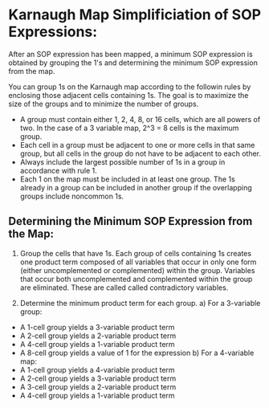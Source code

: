 # Karnaugh Map Simplificiation of SOP Expressions:

After an SOP expression has been mapped, a minimum SOP expression is obtained by grouping the 1's and determining the minimum SOP expression from the map.

You can group 1s on the Karnaugh map according to the followin rules by enclosing those adjacent cells containing 1s. The goal is to maximize the size of the groups and to minimize the number of groups.
- A group must contain either 1, 2, 4, 8, or 16 cells, which are all powers of two. In the case of a 3 variable map, 2^3 = 8 cells is the maximum group.
- Each cell in a group must be adjacent to one or more cells in that same group, but all cells in the group do not have to be adjacent to each other.
- Always include the largest possible number of 1s in a group in accordance with rule 1.
- Each 1 on the map must be included in at least one group. The 1s already in a group can be included in another group if the overlapping groups include noncommon 1s.

## Determining the Minimum SOP Expression from the Map:

1. Group the cells that have 1s. Each group of cells containing 1s creates one product term composed of all variables that occur in only one form (either uncomplemented or complemented) within the group. Variables that occur both uncomplemented and complemented within the group are eliminated. These are called called contradictory variables.

2. Determine the minimum product term for each group.
a) For a 3-variable group:
- A 1-cell group yields a 3-variable product term
- A 2-cell group yields a 2-variable product term
- A 4-cell group yields a 1-variable product term
- A 8-cell group yields a value of 1 for the expression
b) For a 4-variable map:
- A 1-cell group yields a 4-variable product term
- A 2-cell group yields a 3-variable product term
- A 3-cell group yields a 2-variable product term
- A 4-cell group yields a 1-variable product term
